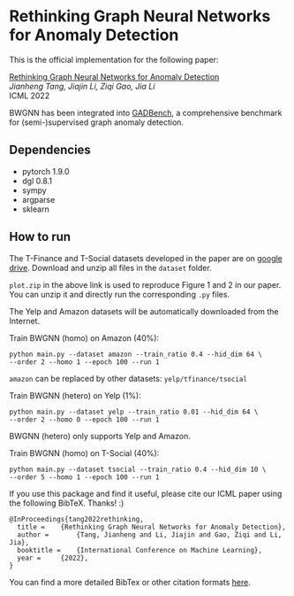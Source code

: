 # Rethinking Graph Neural Networks for Anomaly Detection 

This is the official implementation for the following paper:

[Rethinking Graph Neural Networks for Anomaly Detection](https://proceedings.mlr.press/v162/tang22b.html)  
*Jianheng Tang, Jiajin Li, Ziqi Gao, Jia Li*  
ICML 2022

BWGNN has been integrated into [GADBench](https://github.com/squareRoot3/GADBench), a comprehensive benchmark for (semi-)supervised graph anomaly detection.


Dependencies
----------------------
- pytorch 1.9.0
- dgl 0.8.1
- sympy
- argparse
- sklearn


How to run
--------------------------------
The T-Finance and T-Social datasets developed in the paper are on [google drive](https://drive.google.com/drive/folders/1PpNwvZx_YRSCDiHaBUmRIS3x1rZR7fMr?usp=sharing). Download and unzip all files in the `dataset` folder.

`plot.zip` in the above link is used to reproduce Figure 1 and 2 in our paper. You can unzip it and directly run the corresponding `.py` files.

The Yelp and Amazon datasets will be automatically downloaded from the Internet. 

Train BWGNN (homo) on Amazon (40%): 
```
python main.py --dataset amazon --train_ratio 0.4 --hid_dim 64 \
--order 2 --homo 1 --epoch 100 --run 1
```
`amazon` can be replaced by other datasets: `yelp/tfinance/tsocial`

Train BWGNN (hetero) on Yelp (1%):
```
python main.py --dataset yelp --train_ratio 0.01 --hid_dim 64 \
--order 2 --homo 0 --epoch 100 --run 1
```
BWGNN (hetero) only supports Yelp and Amazon.

Train BWGNN (homo) on T-Social (40%):
```
python main.py --dataset tsocial --train_ratio 0.4 --hid_dim 10 \
--order 5 --homo 1 --epoch 100 --run 1
```



If you use this package and find it useful, please cite our ICML paper using the following BibTeX. Thanks! :)

```
@InProceedings{tang2022rethinking,
  title = 	 {Rethinking Graph Neural Networks for Anomaly Detection},
  author =       {Tang, Jianheng and Li, Jiajin and Gao, Ziqi and Li, Jia},
  booktitle = 	 {International Conference on Machine Learning},
  year = 	 {2022},
}
```
You can find a more detailed BibTex or other citation formats [here](https://proceedings.mlr.press/v162/tang22b.html).
